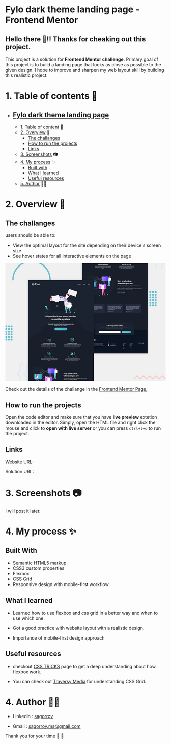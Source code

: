 # **Fylo dark theme landing page - Frontend Mentor**

## Hello there 👋!! Thanks for cheaking out this project.

This project is a solution for **Frontend Mentor challenge**. Primary goal of this project is to build a landing page that looks as close as possible to the given design. I hope to improve and sharpen my web layout skill by building this realistic project.

# **1. Table of contents 📝**

- ## [Fylo dark theme landing page](#fylo)
  - [1. Table of content](#table-of-content) 📝
  - [2. Overview](#overview) 🎯
    - [The challanges](#the-challenges)
    - [How to run the projects](#how-to-run-the-projects)
    - [Links](#links)
  - [3. Screenshots](#screenshots) 📷
  - [4. My process](#my-process) ✨
    - [Built with](#built-with)
    - [What I learned](#what-i-learned)
    - [Useful resources](#useful-resources)
  - [5. Author](#author) 🙋🏻

# **2. Overview 🎯**

## The challanges

users should be able to:

- View the optimal layout for the site depending on their device's screen size
- See hover states for all interactive elements on the page

![](./images/desktop-preview.jpg)

Check out the details of the challange in the [Frontend Mentor Page.](https://www.frontendmentor.io/challenges/fylo-dark-theme-landing-page-5ca5f2d21e82137ec91a50fd)

## How to run the projects

Open the code editor and make sure that you have **live preview** extetion downloaded in the editor. Simply, open the HTML file and right click the mouse and click to **open with live server** or you can press `ctrl+l+o` to run the project.

## Links

Website URL:

Solution URL:

# **3. Screenshots 📷**

I will post it later.

# **4. My process ✨**

## Built With

- Semantic HTML5 markup
- CSS3 custom properties
- Flexbox
- CSS Grid
- Responsive design with mobile-first workflow

## What I learned

- Learned how to use flexbox and css grid in a better way and when to use which one.

- Got a good practice with website layout with a realistic design.

- Importance of mobile-first design approach

## Useful resources

- checkout [CSS TRICKS](https://css-tricks.com/snippets/css/a-guide-to-flexbox/) page to get a deep understanding about how flexbox work.

- You can check out [Traversy Media](https://www.youtube.com/watch?v=0xMQfnTU6oo&t=79s) for understanding CSS Grid.

# **4. Author 🙋🏻**

- Linkedin : [sagorroy](https://www.linkedin.com/in/sagorroy/)

- Gmail : <sagorroy.ms@gmail.com>

Thank you for your time 🙂 🙂
